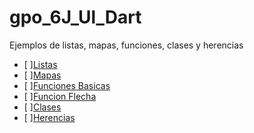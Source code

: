 # gpo_6J_Ul_Dart
Ejemplos de listas, mapas, funciones, clases y herencias
- [ ][Listas](https://dartpad.dartlang.org/43acf5e7ccd41ce889cfddf3ce72b088)
- [ ][Mapas](https://dartpad.dartlang.org/fa4c01899f9589d40a1c57dce94b7434)
- [ ][Funciones Basicas](https://dartpad.dartlang.org/27d23421fbaf3dde255341c5a5a93818)
- [ ][Funcion Flecha](https://dartpad.dartlang.org/845ee9aeb4976cd5cb724a5d5213f6fc)
- [ ][Clases](https://dartpad.dartlang.org/a6d377433a63091ab491dde8198d32c1)
- [ ][Herencias](https://dartpad.dartlang.org/498ae483edece5a6975610f6b8119142)
